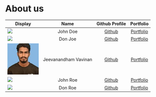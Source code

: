 # About us

Display |         Name         |            Github Profile            | Portfolio 
--------|:--------------------:|:------------------------------------:|:---------:
![](https://via.placeholder.com/100.png?text=Photo) |       John Doe       |    [Github](https://github.com/)     | [Portfolio](docs/team/johndoe.md)
![](https://via.placeholder.com/100.png?text=Photo) |       Don Joe        |    [Github](https://github.com/)     | [Portfolio](docs/team/johndoe.md)
![](./team/images/vavinan.jpg) | Jeevanandham Vavinan | [Github](https://github.com/Vavinan) | [Portfolio](./team/jeevanandhamVavinan.md)
![](https://via.placeholder.com/100.png?text=Photo) |       John Roe       |    [Github](https://github.com/)     | [Portfolio](docs/team/johndoe.md)
![](https://via.placeholder.com/100.png?text=Photo) |       Don Roe        |    [Github](https://github.com/)     | [Portfolio](docs/team/johndoe.md)
